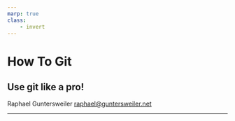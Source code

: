 ```yaml
---
marp: true
class:
    - invert
---
```


# **How To Git**
## Use git like a pro!

Raphael Guntersweiler
<raphael@guntersweiler.net>

---

